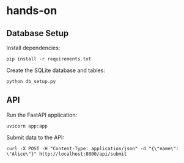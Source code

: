 # hands-on

## Database Setup

Install dependencies:
```
pip install -r requirements.txt
```

Create the SQLite database and tables:
```
python db_setup.py
```

## API

Run the FastAPI application:
```
uvicorn app:app
```

Submit data to the API:
```
curl -X POST -H "Content-Type: application/json" -d "{\"name\": \"Alice\"}" http://localhost:8000/api/submit
```

